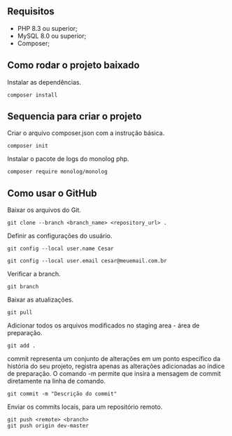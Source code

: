 ## Requisitos

* PHP 8.3 ou superior;
* MySQL 8.0 ou superior;
* Composer;

## Como rodar o projeto baixado

Instalar as dependências.
```
composer install
```


## Sequencia para criar o projeto
Criar o arquivo composer.json com a instrução básica.
```
composer init
```
Instalar o pacote de logs do monolog php.
```
composer require monolog/monolog
```

## Como usar o GitHub
Baixar os arquivos do Git.
```
git clone --branch <branch_name> <repository_url> .
```

Definir as configurações do usuário.
```
git config --local user.name Cesar
```
```
git config --local user.email cesar@meuemail.com.br
```

Verificar a branch.
```
git branch 
```

Baixar as atualizações.
```
git pull
```

Adicionar todos os arquivos modificados no staging area - área de preparação.
```
git add .
```

commit representa um conjunto de alterações em um ponto específico da história do seu projeto, registra apenas as alterações adicionadas ao índice de preparação.
O comando -m permite que insira a mensagem de commit diretamente na linha de comando.
```
git commit -m "Descrição do commit"
```

Enviar os commits locais, para um repositório remoto.
```
git push <remote> <branch>
git push origin dev-master
```

